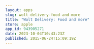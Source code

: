 ```yaml
---
layout: apps
slug: wolt-delivery-food-and-more
title: "Wolt Delivery: Food and more"
store: apple
app_id: 943905271
date: 2023-10-04T10:43:23Z
published: 2015-06-24T15:09:19Z
---
```

